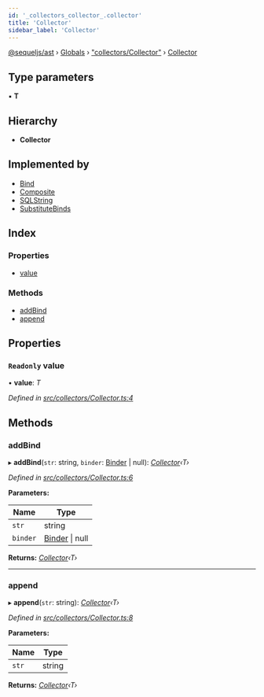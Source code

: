 ```yaml
---
id: '_collectors_collector_.collector'
title: 'Collector'
sidebar_label: 'Collector'
---
```


[@sequeljs/ast](../index.md) › [Globals](../globals.md) ›
["collectors/Collector"](../modules/_collectors_collector_.md) ›
[Collector](_collectors_collector_.collector.md)

## Type parameters

▪ **T**

## Hierarchy

- **Collector**

## Implemented by

- [Bind](../classes/_collectors_bind_.bind.md)
- [Composite](../classes/_collectors_composite_.composite.md)
- [SQLString](../classes/_collectors_sqlstring_.sqlstring.md)
- [SubstituteBinds](../classes/_collectors_substitutebinds_.substitutebinds.md)

## Index

### Properties

- [value](_collectors_collector_.collector.md#readonly-value)

### Methods

- [addBind](_collectors_collector_.collector.md#addbind)
- [append](_collectors_collector_.collector.md#append)

## Properties

### `Readonly` value

• **value**: _T_

_Defined in
[src/collectors/Collector.ts:4](https://github.com/sequeljs/ast/blob/aa0ef0f/src/collectors/Collector.ts#L4)_

## Methods

### addBind

▸ **addBind**(`str`: string, `binder`:
[Binder](../modules/_collectors_binder_.md#binder) | null):
_[Collector](_collectors_collector_.collector.md)‹T›_

_Defined in
[src/collectors/Collector.ts:6](https://github.com/sequeljs/ast/blob/aa0ef0f/src/collectors/Collector.ts#L6)_

**Parameters:**

| Name     | Type                                                           |
| -------- | -------------------------------------------------------------- |
| `str`    | string                                                         |
| `binder` | [Binder](../modules/_collectors_binder_.md#binder) &#124; null |

**Returns:** _[Collector](_collectors_collector_.collector.md)‹T›_

---

### append

▸ **append**(`str`: string):
_[Collector](_collectors_collector_.collector.md)‹T›_

_Defined in
[src/collectors/Collector.ts:8](https://github.com/sequeljs/ast/blob/aa0ef0f/src/collectors/Collector.ts#L8)_

**Parameters:**

| Name  | Type   |
| ----- | ------ |
| `str` | string |

**Returns:** _[Collector](_collectors_collector_.collector.md)‹T›_
